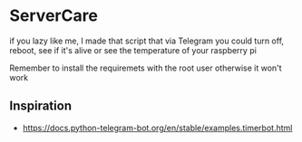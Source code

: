 # ServerCare
if you lazy like me, I made that script that via Telegram you could turn off, reboot, see if it's alive or see the temperature 
of your raspberry pi

Remember to install the requiremets with the root user otherwise it won't work
## Inspiration
- https://docs.python-telegram-bot.org/en/stable/examples.timerbot.html 